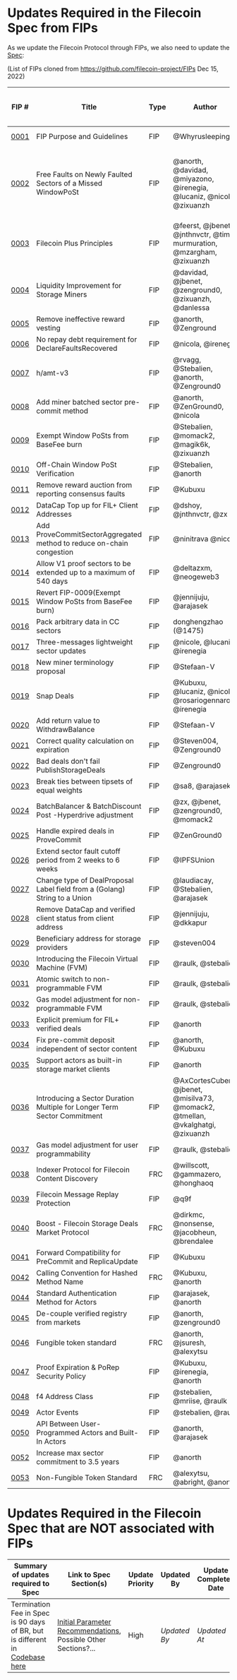 # Updates Required in the Filecoin Spec from FIPs

As we update the Filecoin Protocol through FIPs, we also need to update the [Spec](https://spec.filecoin.io/):

(List of FIPs cloned from https://github.com/filecoin-project/FIPs Dec 15, 2022)

|FIP #   | Title  | Type  | Author  | FIP Status  | Summary of updates required to Spec | Link to Spec Section(s) | Update Priority | Updated By | Update Completed Date |
|---|---|---|---|---|---|---|---|---|---|
|[0001](https://github.com/filecoin-project/FIPs/blob/master/FIPS/fip-0001.md)   | FIP Purpose and Guidelines  | FIP  | @Whyrusleeping  | Active  | *Updates TBD* | *Spec Link TBD* | *Priority TBD* | *Updated By TBD* | *Updated At TBD* |
|[0002](https://github.com/filecoin-project/FIPs/blob/master/FIPS/fip-0002.md)   | Free Faults on Newly Faulted Sectors of a Missed WindowPoSt  | FIP | @anorth, @davidad, @miyazono, @irenegia, @lucaniz, @nicola, @zixuanzh   | Final   | SP penalty for not submiting windowPost (Fault Fee) changed to 3.5 day of rewards | [Initial Paremeter Recommendations](https://spec.filecoin.io/#section-algorithms.cryptoecon.initial-parameter-recommendation), Possible Other Sections?... | Medium | *Updated By TBD* | *Updated At TBD* |
|[0003](https://github.com/filecoin-project/FIPs/blob/master/FIPS/fip-0003.md)   | Filecoin Plus Principles  | FIP  | @feerst, @jbenet, @jnthnvctr, @tim-murmuration, @mzargham, @zixuanzh  |Active   | *Updates TBD* | *Spec Link TBD* | *Priority TBD* | *Updated By TBD* | *Updated At TBD* |
|[0004](https://github.com/filecoin-project/FIPs/blob/master/FIPS/fip-0004.md)   | Liquidity Improvement for Storage Miners   | FIP  | @davidad, @jbenet, @zenground0, @zixuanzh, @danlessa   | Final  | *Updates TBD* | *Spec Link TBD* | *Priority TBD* | *Updated By TBD* | *Updated At TBD* |
|[0005](https://github.com/filecoin-project/FIPs/blob/master/FIPS/fip-0005.md)   | Remove ineffective reward vesting    | FIP  | @anorth, @Zenground   |Final   | *Updates TBD* | *Spec Link TBD* | *Priority TBD* | *Updated By TBD* | *Updated At TBD* |
|[0006](https://github.com/filecoin-project/FIPs/blob/master/FIPS/fip-0006.md)   | No repay debt requirement for DeclareFaultsRecovered  | FIP  |  @nicola, @irenegia  | Deferred  | 
|[0007](https://github.com/filecoin-project/FIPs/blob/master/FIPS/fip-0007.md)   | h/amt-v3  | FIP  | @rvagg, @Stebalien, @anorth, @Zenground0   |Final   | *Updates TBD* | *Spec Link TBD* | *Priority TBD* | *Updated By TBD* | *Updated At TBD* |
|[0008](https://github.com/filecoin-project/FIPs/blob/master/FIPS/fip-0008.md)   | Add miner batched sector pre-commit method  | FIP  |@anorth, @ZenGround0, @nicola  |Final   | *Updates TBD* | *Spec Link TBD* | *Priority TBD* | *Updated By TBD* | *Updated At TBD* |
|[0009](https://github.com/filecoin-project/FIPs/blob/master/FIPS/fip-0009.md)   | Exempt Window PoSts from BaseFee burn  | FIP  |@Stebalien, @momack2, @magik6k, @zixuanzh  |Final   | *Updates TBD* | *Spec Link TBD* | *Priority TBD* | *Updated By TBD* | *Updated At TBD* |
|[0010](https://github.com/filecoin-project/FIPs/blob/master/FIPS/fip-0010.md)   | Off-Chain Window PoSt Verification  | FIP  |@Stebalien, @anorth  |Final  | *Updates TBD* | *Spec Link TBD* | *Priority TBD* | *Updated By TBD* | *Updated At TBD* |
|[0011](https://github.com/filecoin-project/FIPs/blob/master/FIPS/fip-0011.md)   | Remove reward auction from reporting consensus faults  | FIP  |@Kubuxu |Final   | *Updates TBD* | *Spec Link TBD* | *Priority TBD* | *Updated By TBD* | *Updated At TBD* |
|[0012](https://github.com/filecoin-project/FIPs/blob/master/FIPS/fip-0012.md)   | DataCap Top up for FIL+ Client Addresses  | FIP  |@dshoy, @jnthnvctr, @zx |Final  | *Updates TBD* | *Spec Link TBD* | *Priority TBD* | *Updated By TBD* | *Updated At TBD* |
|[0013](https://github.com/filecoin-project/FIPs/blob/master/FIPS/fip-0013.md)   | Add ProveCommitSectorAggregated method to reduce on-chain congestion  | FIP  | @ninitrava @nicola |Final   | *Updates TBD* | *Spec Link TBD* | *Priority TBD* | *Updated By TBD* | *Updated At TBD* |
|[0014](https://github.com/filecoin-project/FIPs/blob/master/FIPS/fip-0014.md)   | Allow V1 proof sectors to be extended up to a maximum of 540 days | FIP  | @deltazxm, @neogeweb3 |Final   | *Updates TBD* | *Spec Link TBD* | *Priority TBD* | *Updated By TBD* | *Updated At TBD* |
|[0015](https://github.com/filecoin-project/FIPs/blob/master/FIPS/fip-0015.md)   | Revert FIP-0009(Exempt Window PoSts from BaseFee burn) | FIP  | @jennijuju, @arajasek |Final   | *Updates TBD* | *Spec Link TBD* | *Priority TBD* | *Updated By TBD* | *Updated At TBD* |
|[0016](https://github.com/filecoin-project/FIPs/blob/master/FIPS/fip-0016.md)   | Pack arbitrary data in CC sectors | FIP  | donghengzhao (@1475) |Deferred  | 
|[0017](https://github.com/filecoin-project/FIPs/blob/master/FIPS/fip-0017.md)   | Three-messages lightweight sector updates | FIP  |@nicole, @lucaniz, @irenegia |Deferred  | 
|[0018](https://github.com/filecoin-project/FIPs/blob/master/FIPS/fip-0018.md)   | New miner terminology proposal | FIP  |@Stefaan-V |Final  | *Updates TBD* | *Spec Link TBD* | *Priority TBD* | *Updated By TBD* | *Updated At TBD* |
|[0019](https://github.com/filecoin-project/FIPs/blob/master/FIPS/fip-0019.md)   | Snap Deals | FIP  |@Kubuxu, @lucaniz, @nicola, @rosariogennaro, @irenegia |Final  | *Updates TBD* | *Spec Link TBD* | *Priority TBD* | *Updated By TBD* | *Updated At TBD* |
|[0020](https://github.com/filecoin-project/FIPs/blob/master/FIPS/fip-0020.md)   | Add return value to WithdrawBalance | FIP  |@Stefaan-V |Final  | *Updates TBD* | *Spec Link TBD* | *Priority TBD* | *Updated By TBD* | *Updated At TBD* |
|[0021](https://github.com/filecoin-project/FIPs/blob/master/FIPS/fip-0021.md)   | Correct quality calculation on expiration | FIP  |@Steven004, @Zenground0 |Final  | *Updates TBD* | *Spec Link TBD* | *Priority TBD* | *Updated By TBD* | *Updated At TBD* |
|[0022](https://github.com/filecoin-project/FIPs/blob/master/FIPS/fip-0022.md)   | Bad deals don't fail PublishStorageDeals | FIP  |@Zenground0 |Final  | *Updates TBD* | *Spec Link TBD* | *Priority TBD* | *Updated By TBD* | *Updated At TBD* |
|[0023](https://github.com/filecoin-project/FIPs/blob/master/FIPS/fip-0023.md)   | Break ties between tipsets of equal weights | FIP  |@sa8, @arajasek |Final  | *Updates TBD* | *Spec Link TBD* | *Priority TBD* | *Updated By TBD* | *Updated At TBD* |
|[0024](https://github.com/filecoin-project/FIPs/blob/master/FIPS/fip-0024.md)   | BatchBalancer & BatchDiscount Post -Hyperdrive adjustment | FIP  |@zx, @jbenet, @zenground0, @momack2 |Final  | *Updates TBD* | *Spec Link TBD* | *Priority TBD* | *Updated By TBD* | *Updated At TBD* |
|[0025](https://github.com/filecoin-project/FIPs/blob/master/FIPS/fip-0025.md)   | Handle expired deals in ProveCommit | FIP  |@ZenGround0 |Deferred  |
|[0026](https://github.com/filecoin-project/FIPs/blob/master/FIPS/fip-0026.md)   | Extend sector fault cutoff period from 2 weeks to 6 weeks | FIP  |@IPFSUnion |Final  | *Updates TBD* | *Spec Link TBD* | *Priority TBD* | *Updated By TBD* | *Updated At TBD* |
|[0027](https://github.com/filecoin-project/FIPs/blob/master/FIPS/fip-0027.md)   | Change type of DealProposal Label field from a (Golang) String to a Union | FIP  |@laudiacay, @Stebalien, @arajasek |Accepted  | *Updates TBD* | *Spec Link TBD* | *Priority TBD* | *Updated By TBD* | *Updated At TBD* |
|[0028](https://github.com/filecoin-project/FIPs/blob/master/FIPS/fip-0028.md)   | Remove DataCap and verified client status from client address | FIP  |@jennijuju, @dkkapur |Final  | *Updates TBD* | *Spec Link TBD* | *Priority TBD* | *Updated By TBD* | *Updated At TBD* |
|[0029](https://github.com/filecoin-project/FIPs/blob/master/FIPS/fip-0029.md)   | Beneficiary address for storage providers | FIP  |@steven004 |Accepted  | *Updates TBD* | *Spec Link TBD* | *Priority TBD* | *Updated By TBD* | *Updated At TBD* |
|[0030](https://github.com/filecoin-project/FIPs/blob/master/FIPS/fip-0030.md)   | Introducing the Filecoin Virtual Machine (FVM) | FIP  |@raulk, @stebalien |Final  | *Updates TBD* | *Spec Link TBD* | *Priority TBD* | *Updated By TBD* | *Updated At TBD* |
|[0031](https://github.com/filecoin-project/FIPs/blob/master/FIPS/fip-0031.md)   | Atomic switch to non-programmable FVM | FIP  |@raulk, @stebalien |Final  | *Updates TBD* | *Spec Link TBD* | *Priority TBD* | *Updated By TBD* | *Updated At TBD* |
|[0032](https://github.com/filecoin-project/FIPs/blob/master/FIPS/fip-0032.md)   | Gas model adjustment for non-programmable FVM | FIP  |@raulk, @stebalien |Final  | *Updates TBD* | *Spec Link TBD* | *Priority TBD* | *Updated By TBD* | *Updated At TBD* |
|[0033](https://github.com/filecoin-project/FIPs/blob/master/FIPS/fip-0033.md)   | Explicit premium for FIL+ verified deals | FIP  |@anorth |Deferred  |
|[0034](https://github.com/filecoin-project/FIPs/blob/master/FIPS/fip-0034.md)   | Fix pre-commit deposit independent of sector content | FIP  |@anorth, @Kubuxu |Accepted | *Updates TBD* | *Spec Link TBD* | *Priority TBD* | *Updated By TBD* | *Updated At TBD* |
|[0035](https://github.com/filecoin-project/FIPs/blob/master/FIPS/fip-0035.md)   | Support actors as built-in storage market clients | FIP  |@anorth |Withdrawn  | 
|[0036](https://github.com/filecoin-project/FIPs/blob/master/FIPS/fip-0036.md)   | Introducing a Sector Duration Multiple for Longer Term Sector Commitment | FIP  |@AxCortesCubero, @jbenet, @misilva73, @momack2, @tmellan, @vkalghatgi, @zixuanzh |Rejected  |
|[0037](https://github.com/filecoin-project/FIPs/blob/master/FIPS/fip-0037.md)   | Gas model adjustment for user programmability | FIP  |@raulk, @stebalien |Draft  | 
|[0038](https://github.com/filecoin-project/FIPs/blob/master/FRCs/frc-0038.md)   | Indexer Protocol for Filecoin Content Discovery | FRC  |@willscott, @gammazero, @honghaoq |Draft  | 
|[0039](https://github.com/filecoin-project/FIPs/blob/master/FIPS/fip-0039.md)   | Filecoin Message Replay Protection | FIP  |@q9f |Draft  | 
|[0040](https://github.com/filecoin-project/FIPs/blob/master/FRCs/frc-0040.md)   | Boost - Filecoin Storage Deals Market Protocol | FRC  |@dirkmc, @nonsense, @jacobheun, @brendalee |Draft  |
|[0041](https://github.com/filecoin-project/FIPs/blob/master/FIPS/fip-0041.md)   | Forward Compatibility for PreCommit and ReplicaUpdate | FIP  |@Kubuxu |Accepted  | *Updates TBD* | *Spec Link TBD* | *Priority TBD* | *Updated By TBD* | *Updated At TBD* |
|[0042](https://github.com/filecoin-project/FIPs/blob/master/FRCs/frc-0042.md)   | Calling Convention for Hashed Method Name | FRC  |@Kubuxu, @anorth |Draft  | 
|[0044](https://github.com/filecoin-project/FIPs/blob/master/FIPS/fip-0044.md)   | Standard Authentication Method for Actors | FIP  |@arajasek, @anorth |Accepted  | *Updates TBD* | *Spec Link TBD* | *Priority TBD* | *Updated By TBD* | *Updated At TBD* |
|[0045](https://github.com/filecoin-project/FIPs/blob/master/FIPS/fip-0045.md)   | De-couple verified registry from markets | FIP  |@anorth, @zenground0 |Accepted  | *Updates TBD* | *Spec Link TBD* | *Priority TBD* | *Updated By TBD* | *Updated At TBD* |
|[0046](https://github.com/filecoin-project/FIPs/blob/master/FRCs/frc-0046.md)   | Fungible token standard | FRC  |@anorth, @jsuresh, @alexytsu |Draft  |
|[0047](https://github.com/filecoin-project/FIPs/blob/master/FIPS/fip-0047.md)   | Proof Expiration & PoRep Security Policy | FIP  |@Kubuxu, @irenegia, @anorth |Accepted  | *Updates TBD* | *Spec Link TBD* | *Priority TBD* | *Updated By TBD* | *Updated At TBD* |
|[0048](https://github.com/filecoin-project/FIPs/blob/master/FIPS/fip-0048.md)   | f4 Address Class | FIP  |@stebalien, @mriise, @raulk | Draft  |
|[0049](https://github.com/filecoin-project/FIPs/blob/master/FIPS/fip-0049.md)   | Actor Events | FIP  |@stebalien, @raulk | Draft  |
|[0050](https://github.com/filecoin-project/FIPs/blob/master/FIPS/fip-0050.md)   | API Between User-Programmed Actors and Built-In Actors | FIP  |@anorth, @arajasek | Draft  |
|[0052](https://github.com/filecoin-project/FIPs/blob/master/FIPS/fip-0052.md)   | Increase max sector commitment to 3.5 years | FIP  |@anorth | Draft  |
|[0053](https://github.com/filecoin-project/FIPs/blob/master/FRCs/frc-0053.md)   | Non-Fungible Token Standard | FRC  |@alexytsu, @abright, @anorth | Draft  |


# Updates Required in the Filecoin Spec that are NOT associated with FIPs

| Summary of updates required to Spec | Link to Spec Section(s) | Update Priority | Updated By | Update Completed Date |
|---|---|---|---|---|
| Termination Fee in Spec is 90 days of BR, but is different in [Codebase here](https://github.com/filecoin-project/specs-actors/blob/3c87d38a4829460c92a084465521f649d7613796/actors/builtin/miner/miner_actor.go#L2406) | [Initial Parameter Recommendations](https://spec.filecoin.io/#section-algorithms.cryptoecon.initial-parameter-recommendation), Possible Other Sections?... | High | *Updated By* | *Updated At* |
